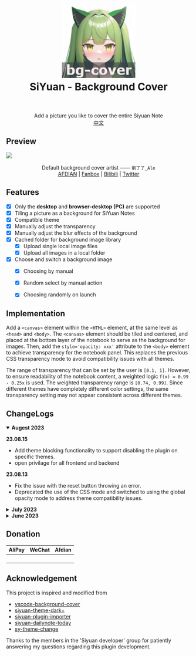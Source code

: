 <h1 align="center">
  <br>
    <img src="./icon.png" alt="logo" width="200">
  <br>
  SiYuan - Background Cover
  <br>
  <br>
</h1>

<p align="center">
Add a picture you like to cover the entire Siyuan Note
<br/>
<a href="./README.md">中文</a>
</p>

## Preview

![](https://cdn.jsdelivr.net/gh/HowcanoeWang/siyuan-plugin-background-cover/preview.png)

<div align="center">
Default background cover artist ——   
<code>劉了了_Ale</code><br>
<a href="https://afdian.net/a/_LIAO">AFDIAN</a> | 
<a href="https://www.fanbox.cc/@ale">Fanbox</a> | 
<a href="https://space.bilibili.com/3883010">Bilibili</a> | 
<a href="https://twitter.com/_LIAO">Twitter</a>
</div>

## Features

- [X] Only the **desktop** and **browser-desktop (PC)** are supported
- [X] Tiling a picture as a background for SiYuan Notes
- [X] Compatible theme
- [X] Manually adjust the transparency
- [X] Manually adjust the blur effects of the background
- [X] Cached folder for background image library
  - [X] Upload single local image files
  - [X] Upload all images in a local folder
- [x] Choose and switch a background image
  - [x] Choosing by manual
  - [X] Random select by manual action
  - [X] Choosing randomly on launch


## Implementation

Add a `<canvas>` element within the `<HTML>` element, at the same level as `<head>` and `<body>`. The `<canvas>` element should be tiled and centered, and placed at the bottom layer of the notebook to serve as the background for images. Then, add the `style='opacity: xxx'` attribute to the `<body>` element to achieve transparency for the notebook panel. This replaces the previous CSS transparency mode to avoid compatibility issues with all themes.

The range of transparency that can be set by the user is `[0.1, 1]`. However, to ensure readability of the notebook content, a weighted logic `f(x) = 0.99 - 0.25x` is used. The weighted transparency range is `[0.74, 0.99]`. Since different themes have completely different color settings, the same transparency setting may not appear consistent across different themes.

## ChangeLogs

<details open>
<summary><b>Augest 2023</b></summary>

**23.08.15**

* Add theme blocking functionality to support disabling the plugin on specific themes.
* open privilage for all frontend and backend

**23.08.13**

* Fix the issue with the reset button throwing an error.
* Deprecated the use of the CSS mode and switched to using the global opacity mode to address theme compatibility issues.

</details>

<details>
<summary><b>July 2023</b></summary>

**23.07.31**

* Solve stucking in an infinite loop of theme change and refresh

**23.07.26**

* Optimize file hash logic
* Fix the issue of the invisible setting button in the marketplace
* Use global variables to simplify function parameters (remove some PluginInstance parameters)

**23.07.25**

* Change from deleting images to adding them to configs.json when redundant images are found in the cache but meet the hash criteria, in order to handle cross-device synchronization.
* Fix the bug where the UI settings for transparent mode and compatibility mode are not effective.
* Modify the prefix prompt in the output logs of developer mode.

**23.07.22**

- Refactor project structure.

**23.07.16**

- Add scroll bar adaptation for UI exceeding parts

**23.07.07**

- Change the settings UI, add a Transparent Mode toggle and compatibility theme.
- Initialize compatibility settings UI.

</details>

<details>
<summary><b>June 2023</b></summary>

**23.06.30**

- Make popup dialog for cache manager
- Redesign the shortcut key mapping

**23.06.28**

* For the 2.9.3 version of Joplin, modify the cache directory `/data/plugins/{name}/` to `/data/public/{name}/`.
* Support batch image upload mode (limited to 50 images).
* Support random non-repetitive image selection for the current image.
* Fix UI interaction bugs in the settings interface.

**23.06.27**

- Fixing bugs related to UI interactions in the settings panel.
- Refactoring the logic of the opacity mode to modify the parent component of `dockLeft`, `dockRight`, and `layouts` instead of modifying them individually. The parent component is `<div class="fn__flex-1 fn__flex ...>` and it will be assigned a custom ID by the plugin: `dockPanel`.
- Adding all natively supported themes to the whitelist for compatibility purposes.

**23.06.26**

- Add image offset settings
- Add theme adaptation whitelist, which not support theme adaptation switch

**23.06.24**

- Change the transparency scheme to: toolbar, dockLeft, dockRight, dockBottom and status bar modifying alpha value of colors, and editor (layouts) modifying the opacity property.
- When changing the theme, force-reload the note interface.
- Modify the compatitivity on theme again
- Add a compatibility mode button that can switch between overall opacity mode and CSS opacity mode.
- Optimize file hash method to speed up calculation speed.

**23.06.23**

- Reduce the length of the image hash file to 15 characters.
- Implement startup cache folders and index calibration and prompt function.
- Implement the function of randomly selecting backgrounds.
- Optimize handling of 404 errors for images during startup.
- Separate the bilingual documents.
- Implement the random selection function on launching
- Check the compatitivity on theme again

**23.06.22**

- Adapt to 3 more themes
- remove the hash code of the current image in setting
- Adjust the logic for weighted opacity
- Use layer container `<div id="bgLayer">` instead of the `<body>` element to store the background.
- Support background blurring function
- Modify the layouts of the setting Panel UI
- Temporarily remove the buttons of unsupported functions

**23.06.21**

- Implementation theme adaptation on theme change
- Support upload single local images into the cache folder
- Support clear all cached images
- Update the data structure for recording the cached images
- Add developer debug switch button

**23.06.20**

- Implement the image upload dialog
- Implemented the selection of an image upload and saved it to the cache path using the Source API.
- After turning on and off the plugin, realize color optimization for specific themes (such as the `toolbar` of the Savor theme).
- By using DOM monitoring to detect theme changes (not yet implemented in conjunction with the above optimization).

**23.06.18**

- Support user config IO
- Modify the layouts of Bug report and setting Panel UI

**23.06.17**

- Achieve image transparency by modifying the `opacity` of `<body>` element, abandoning the modification of the alpha value of `background-color` in the CSS style.
- support the setting interactions of checkbox and slider
- support the plugin on button in menu
- Dialog for Bug report

**23.06.16**

- Onload when starting SiYuan
- implement the image replacement and transparency

**23.06.14**

- initialize the project

</details>

## Donation

<table>
<thead>
<tr>
<th style="text-align:center;">AliPay</th>
<th style="text-align:center;">WeChat</th>
<th style="text-align:center;">Afdian</th>
</tr>
</thead>
<tbody>
<tr>
<td style="text-align:center;"><img width="256" class="mb-4 rounded" alt="" src="https://cdn.jsdelivr.net/gh/HowcanoeWang/siyuan-plugin-background-cover@main/static/ali.jpg"></td>
<td style="text-align:center;"><img width="256" class="mb-4 rounded" alt="" src="https://cdn.jsdelivr.net/gh/HowcanoeWang/siyuan-plugin-background-cover@main/static/wechat.png"></td>
<td style="text-align:center;"><img width="256" class="mb-4 rounded" alt="" src="https://cdn.jsdelivr.net/gh/HowcanoeWang/siyuan-plugin-background-cover@main/static/afdian.jpg"></td>
</tr>
</tbody>
</table>

## Acknowledgement

This project is inspired and modified from

* [vscode-background-cover](https://github.com/AShujiao/vscode-background-cover)
* [siyuan-theme-dark+](https://github.com/Zuoqiu-Yingyi/siyuan-theme-dark-plus)
* [siyuan-plugin-importer](https://github.com/terwer/siyuan-plugin-importer/tree/main)
* [siyuan-dailynote-today](https://github.com/frostime/siyuan-dailynote-today)
* [sy-theme-change](https://github.com/frostime/sy-theme-change/tree/main)

Thanks to the members in the 'Siyuan developer' group for patiently answering my questions regarding this plugin development.
